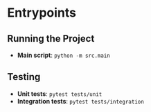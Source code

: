 # Entrypoints

## Running the Project
- **Main script**: `python -m src.main`

## Testing
- **Unit tests**: `pytest tests/unit`
- **Integration tests**: `pytest tests/integration`